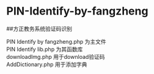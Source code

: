 # PIN-Identify-by-fangzheng
##方正教务系统验证码识别

PIN Identify by fangzheng.php 为主文件<br/>
PIN Identify lib.php 为其函数库<br/>
downloadImg.php 用于download验证码<br/>
AddDictionary.php 用于添加字典<br/>

